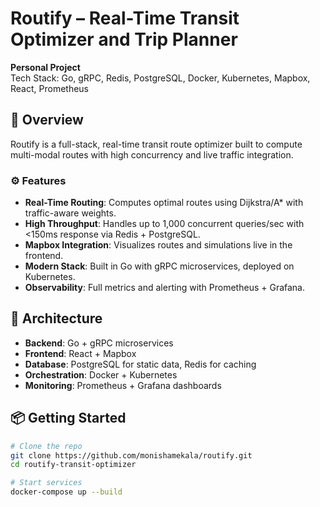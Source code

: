 # Routify – Real-Time Transit Optimizer and Trip Planner

**Personal Project**  
Tech Stack: Go, gRPC, Redis, PostgreSQL, Docker, Kubernetes, Mapbox, React, Prometheus

## 🚀 Overview

Routify is a full-stack, real-time transit route optimizer built to compute multi-modal routes with high concurrency and live traffic integration.

### ⚙️ Features

- **Real-Time Routing**: Computes optimal routes using Dijkstra/A* with traffic-aware weights.
- **High Throughput**: Handles up to 1,000 concurrent queries/sec with <150ms response via Redis + PostgreSQL.
- **Mapbox Integration**: Visualizes routes and simulations live in the frontend.
- **Modern Stack**: Built in Go with gRPC microservices, deployed on Kubernetes.
- **Observability**: Full metrics and alerting with Prometheus + Grafana.

## 🧱 Architecture

- **Backend**: Go + gRPC microservices
- **Frontend**: React + Mapbox
- **Database**: PostgreSQL for static data, Redis for caching
- **Orchestration**: Docker + Kubernetes
- **Monitoring**: Prometheus + Grafana dashboards

## 📦 Getting Started

```bash
# Clone the repo
git clone https://github.com/monishamekala/routify.git
cd routify-transit-optimizer

# Start services
docker-compose up --build
